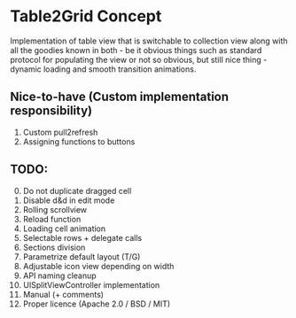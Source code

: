 # Table2Grid Concept

Implementation of table view that is switchable to collection view along with all the goodies known in both - be it obvious things such as standard protocol for populating the view or not so obvious, but still nice thing - dynamic loading and smooth transition animations.

## Nice-to-have (Custom implementation responsibility)

1. Custom pull2refresh
2. Assigning functions to buttons


## TODO:

0. Do not duplicate dragged cell
1. Disable d&d in edit mode
2. Rolling scrollview
3. Reload function
4. Loading cell animation
5. Selectable rows + delegate calls
6. Sections division
7. Parametrize default layout (T/G)
8. Adjustable icon view depending on width
9. API naming cleanup 
10. UISplitViewController implementation
11. Manual (+ comments)
12. Proper licence (Apache 2.0 / BSD / MIT)